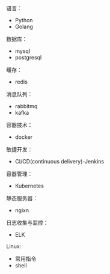 语言：
* Python
* Golang

数据库：
* mysql
* postgresql

缓存：
* redis

消息队列：
* rabbitmq
* kafka

容器技术：
* docker

敏捷开发：
* CI/CD(continuous delivery)-Jenkins

容器管理：
* Kubernetes

静态服务器：
* ngixn

日志收集与监控：
* ELK

Linux:
* 常用指令
* shell
